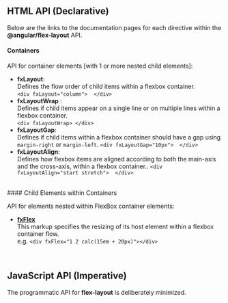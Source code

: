 ## HTML API (Declarative)

Below are the links to the documentation pages for each directive within the **@angular/flex-layout** API.

#### Containers

API for container elements [with 1 or more nested child elements]:

* **fxLayout**: <br/>Defines the flow order of child items within a flexbox container.<br/>`<div fxLayout="column">  </div>`
* **fxLayoutWrap**  : <br/>Defines if child items appear on a single line or on multiple lines within a flexbox container.<br/>`<div fxLayoutWrap> </div>`
* **fxLayoutGap**:<br/>Defines if child items within a flexbox container should have a gap using `margin-right` or `margin-left`. `<div fxLayoutGap="10px">  </div>`
* **fxLayoutAlign**:<br/>Defines how flexbox items are aligned according to both the main-axis and the cross-axis, within a flexbox container.. `<div fxLayoutAlign="start stretch">  </div>`


<br/>
#### Child Elements within Containers

API for elements nested within FlexBox container elements:

* **[fxFlex](https://github.com/angular/flex-layout/wiki/fxFlex-API)**<br/> This markup specifies the resizing of its host element within a flexbox container flow.<br/>e.g. `<div fxFlex="1 2 calc(15em + 20px)"></div>`


<br/>

## JavaScript API (Imperative)

The programmatic API for **flex-layout** is deliberately minimized. 


